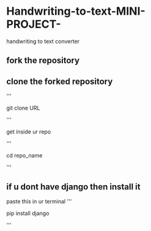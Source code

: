 # Handwriting-to-text-MINI-PROJECT-
handwriting to text converter

## fork the repository

## clone the forked repository
''' 

git clone URL

'''

get inside ur repo

'''

cd repo_name

'''

## if u dont have django then install it
paste this in ur terminal
''' 

pip install django

'''
